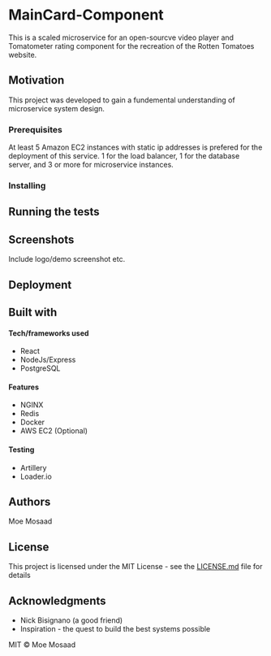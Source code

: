 # MainCard-Component

This is a scaled microservice for an open-sourcve video player and Tomatometer rating component for the recreation of the Rotten Tomatoes website.

## Motivation

This project was developed to gain a fundemental understanding of microservice system design.

### Prerequisites

At least 5 Amazon EC2 instances with static ip addresses is prefered for the deployment of this service. 
1 for the load balancer, 1 for the database server, and 3 or more for microservice instances.

### Installing


## Running the tests

## Screenshots

Include logo/demo screenshot etc.

## Deployment


## Built with

#### Tech/frameworks used

* React
* NodeJs/Express
* PostgreSQL

#### Features

* NGINX
* Redis
* Docker
* AWS EC2 (Optional)

#### Testing

* Artillery
* Loader.io

## Authors

Moe Mosaad

## License

This project is licensed under the MIT License - see the [LICENSE.md](LICENSE.md) file for details

## Acknowledgments

* Nick Bisignano (a good friend)
* Inspiration - the quest to build the best systems possible

MIT © Moe Mosaad
